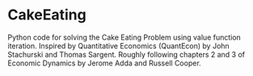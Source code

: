 # CakeEating
Python code for solving the Cake Eating Problem using value function iteration. Inspired by Quantitative Economics (QuantEcon) by John Stachurski and Thomas Sargent. Roughly following chapters 2 and 3 of Economic Dynamics by Jerome Adda and Russell Cooper.
